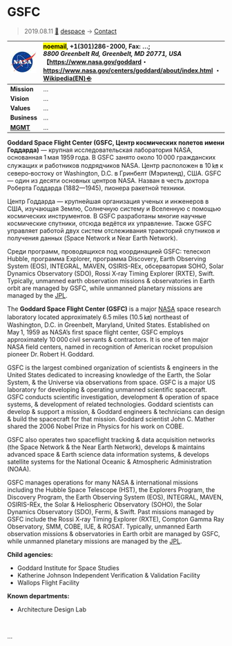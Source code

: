 # GSFC
> 2019.08.11 [🚀](../../index/index.md) [despace](../index.md) → [Contact](../contact.md)

|[![](../f/con/n/nasa_logo1_thumb.jpg)](../f/con/n/nasa_logo1.png)|<mark>noemail</mark>, +1(301)286-2000, Fax: …;<br> *8800 Greenbelt Rd, Greenbelt, MD 20771, USA*<br> 【<https://www.nasa.gov/goddard>・ <https://www.nasa.gov/centers/goddard/about/index.html> ・ [Wikipedia(EN) ⎆](https://en.wikipedia.org/wiki/Goddard_Space_Flight_Center)|
|:--|:--|
|**Mission**|…|
|**Vision**|…|
|**Values**|…|
|**Business**|…|
|**[MGMT](../mgmt.md)**|…|

**Goddard Space Flight Center (GSFC, Центр космических полетов имени Годдарда)** — крупная исследовательская лаборатория NASA, основанная 1 мая 1959 года. В GSFC занято около 10 000 гражданских служащих и работников подрядчиков NASA. Центр расположен в 10 ㎞ к северо‑востоку от Washington, D.C. в Гринбелт (Мэриленд), США. GSFC — один из десяти основных центров NASA. Назван в честь доктора Роберта Годдарда (1882—1945), пионера ракетной техники.

Центр Годдарда — крупнейшая организация ученых и инженеров в США, изучающая Землю, Солнечную систему и Вселенную с помощью космических инструментов. В GSFC разработаны многие научные космические спутники, отсюда ведётся их управление. Также GSFC управляет работой двух систем отслеживания траекторий спутников и получения данных (Space Network и Near Earth Network).

Среди программ, проводящихся под координацией GSFC: телескоп Hubble, программа Explorer, программа Discovery, Earth Observing System (EOS), INTEGRAL, MAVEN, OSIRIS-REx, обсерватория SOHO, Solar Dynamics Observatory (SDO), Rossi X‑ray Timing Explorer (RXTE), Swift. Typically, unmanned earth observation missions & observatories in Earth orbit are managed by GSFC, while unmanned planetary missions are managed by the [JPL](jpl.md).

The **Goddard Space Flight Center (GSFC)** is a major [NASA](nasa.md) space research laboratory located approximately 6.5 miles (10.5 ㎞) northeast of Washington, D.C. in Greenbelt, Maryland, United States. Established on May 1, 1959 as NASA’s first space flight center, GSFC employs approximately 10 000 civil servants & contractors. It is one of ten major NASA field centers, named in recognition of American rocket propulsion pioneer Dr. Robert H. Goddard.

GSFC is the largest combined organization of scientists & engineers in the United States dedicated to increasing knowledge of the Earth, the Solar System, & the Universe via observations from space. GSFC is a major US laboratory for developing & operating unmanned scientific spacecraft. GSFC conducts scientific investigation, development & operation of space systems, & development of related technologies. Goddard scientists can develop & support a mission, & Goddard engineers & technicians can design & build the spacecraft for that mission. Goddard scientist John C. Mather shared the 2006 Nobel Prize in Physics for his work on COBE.

GSFC also operates two spaceflight tracking & data acquisition networks (the Space Network & the Near Earth Network), develops & maintains advanced space & Earth science data information systems, & develops satellite systems for the National Oceanic & Atmospheric Administration (NOAA).

GSFC manages operations for many NASA & international missions including the Hubble Space Telescope (HST), the Explorers Program, the Discovery Program, the Earth Observing System (EOS), INTEGRAL, MAVEN, OSIRIS-REx, the Solar & Heliospheric Observatory (SOHO), the Solar Dynamics Observatory (SDO), Fermi, & Swift. Past missions managed by GSFC include the Rossi X‑ray Timing Explorer (RXTE), Compton Gamma Ray Observatory, SMM, COBE, IUE, & ROSAT. Typically, unmanned Earth observation missions & observatories in Earth orbit are managed by GSFC, while unmanned planetary missions are managed by the [JPL](jpl.md).

**Child agencies:**

   - Goddard Institute for Space Studies
   - Katherine Johnson Independent Verification & Validation Facility
   - Wallops Flight Facility

**Known departments:**

   - Architecture Design Lab

<p style="page-break-after:always"> </p>

…